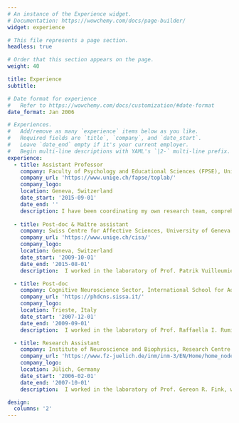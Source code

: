 ```yaml
---
# An instance of the Experience widget.
# Documentation: https://wowchemy.com/docs/page-builder/
widget: experience

# This file represents a page section.
headless: true

# Order that this section appears on the page.
weight: 40

title: Experience
subtitle:

# Date format for experience
#   Refer to https://wowchemy.com/docs/customization/#date-format
date_format: Jan 2006

# Experiences.
#   Add/remove as many `experience` items below as you like.
#   Required fields are `title`, `company`, and `date_start`.
#   Leave `date_end` empty if it's your current employer.
#   Begin multi-line descriptions with YAML's `|2-` multi-line prefix.
experience:
  - title: Assistant Professor
    company: Faculty of Psychology and Educational Sciences (FPSE), University of Geneva
    company_url: 'https://www.unige.ch/fapse/toplab/'
    company_logo: 
    location: Geneva, Switzerland
    date_start: '2015-09-01'
    date_end: ''
    description: I have been coordinating my own research team, comprehending 2 post-doc, 4 doctoral students, 11 master students, and 4 interns. During this time, I’ve been managing my own SNSF fellowship.
        
  - title: Post-doc & Maître assistant
    company: Swiss Centre for Affective Sciences, University of Geneva
    company_url: 'https://www.unige.ch/cisa/'
    company_logo: 
    location: Geneva, Switzerland
    date_start: '2009-10-01'
    date_end: '2015-08-01'
    description:  I worked in the laboratory of Prof. Patrik Vuilleumier, where I was tasked to design and carry-out research projects, acquire and analyze associated data, draft and publish scientific articles, and supervise doctoral/master students.

  - title: Post-doc
    company: Cognitive Neuroscience Sector, International School for Advanced Studies (SISSA/ISAS)
    company_url: 'https://phdcns.sissa.it/'
    company_logo: 
    location: Trieste, Italy
    date_start: '2007-12-01'
    date_end: '2009-09-01'
    description:  I worked in the laboratory of Prof. Raffaella I. Rumiati, where I was tasked to design and carry-out research projects, acquire and analyze associated data, draft and publish scientific articles, and assist in the supervision of doctoral students.

  - title: Research Assistant
    company: Institute of Neuroscience and Biophysics, Research Centre Jülich
    company_url: 'https://www.fz-juelich.de/inm/inm-3/EN/Home/home_node.html'
    company_logo: 
    location: Jülich, Germany
    date_start: '2006-02-01'
    date_end: '2007-10-01'
    description:  I worked in the laboratory of Prof. Gereon R. Fink, where I was tasked to design and carry-out research projects, acquire and analyze associated data, and draft/publish scientific articles.

design:
  columns: '2'
---
```

